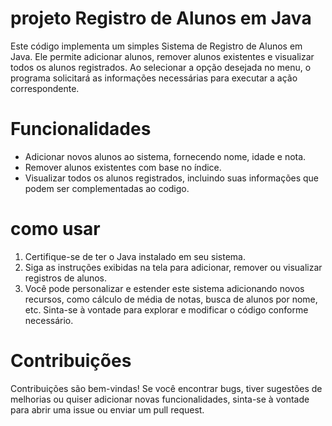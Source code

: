  # projeto Registro de Alunos em Java
 Este código implementa um simples Sistema de Registro de Alunos em Java. Ele permite adicionar alunos, remover alunos existentes e visualizar todos os alunos registrados. Ao selecionar a opção desejada no menu, o programa solicitará as informações necessárias para executar a ação correspondente.
 
 # Funcionalidades

- Adicionar novos alunos ao sistema, fornecendo nome, idade e nota.
- Remover alunos existentes com base no índice.
- Visualizar todos os alunos registrados, incluindo suas informações que podem ser complementadas ao codigo.
  
# como usar
1. Certifique-se de ter o Java instalado em seu sistema.
2. Siga as instruções exibidas na tela para adicionar, remover ou visualizar registros de alunos.
3. Você pode personalizar e estender este sistema adicionando novos recursos, como cálculo de média de notas, busca de alunos por nome, etc. Sinta-se à vontade para explorar e modificar o código conforme necessário.

# Contribuições

Contribuições são bem-vindas! Se você encontrar bugs, tiver sugestões de melhorias ou quiser adicionar novas funcionalidades, sinta-se à vontade para abrir uma issue ou enviar um pull request.
  
